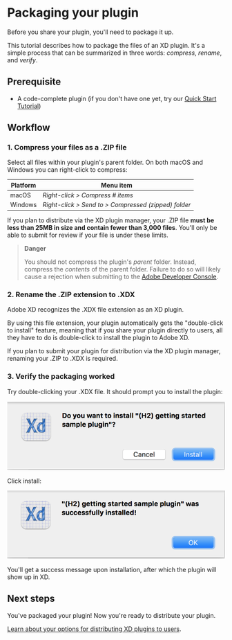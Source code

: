 # Packaging your plugin

Before you share your plugin, you'll need to package it up.

This tutorial describes how to package the files of an XD plugin. It's a simple process that can be summarized in three words: _compress_, _rename_, and _verify_.


## Prerequisite
- A code-complete plugin (if you don't have one yet, try our [Quick Start Tutorial](/tutorials/quick-start))


## Workflow

### 1. Compress your files as a .ZIP file

Select all files within your plugin's parent folder. On both macOS and Windows you can right-click to compress:

| Platform      | Menu item          |
| ------------- | -------------      |
| macOS         | _Right-click > Compress # items_ |
| Windows       | _Right-click > Send to > Compressed (zipped) folder_ |

If you plan to distribute via the XD plugin manager, your .ZIP file **must be less than 25MB in size and contain fewer than 3,000 files**. You'll only be able to submit for review if your file is under these limits.

> **Danger**
>
> You should not compress the plugin's _parent_ folder. Instead, compress the _contents_ of the parent folder. Failure to do so will likely cause a rejection when submitting to the [Adobe Developer Console](https://console.adobe.io/projects).


### 2. Rename the .ZIP extension to .XDX

Adobe XD recognizes the .XDX file extension as an XD plugin.

By using this file extension, your plugin automatically gets the "double-click to install" feature, meaning that if you share your plugin directly to users, all they have to do is double-click to install the plugin to Adobe XD.

If you plan to submit your plugin for distribution via the XD plugin manager, renaming your .ZIP to .XDX is required.


### 3. Verify the packaging worked

Try double-clicking your .XDX file. It should prompt you to install the plugin:

![XD package install prompt](/../images/install.png)


Click install:

![XD package install success](/../images/installed.png)


You'll get a success message upon installation, after which the plugin will show up in XD.


## Next steps

You've packaged your plugin! Now you're ready to distribute your plugin.

[Learn about your options for distributing XD plugins to users](/distribution/options.html).